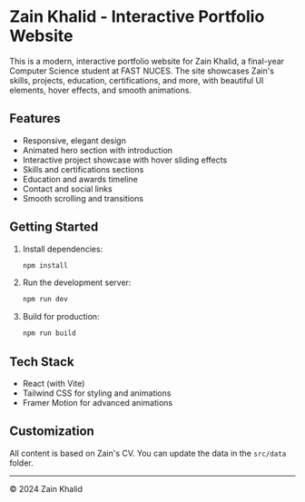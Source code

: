 # Zain Khalid - Interactive Portfolio Website

This is a modern, interactive portfolio website for Zain Khalid, a final-year Computer Science student at FAST NUCES. The site showcases Zain's skills, projects, education, certifications, and more, with beautiful UI elements, hover effects, and smooth animations.

## Features
- Responsive, elegant design
- Animated hero section with introduction
- Interactive project showcase with hover sliding effects
- Skills and certifications sections
- Education and awards timeline
- Contact and social links
- Smooth scrolling and transitions

## Getting Started
1. Install dependencies:
   ```bash
   npm install
   ```
2. Run the development server:
   ```bash
   npm run dev
   ```
3. Build for production:
   ```bash
   npm run build
   ```

## Tech Stack
- React (with Vite)
- Tailwind CSS for styling and animations
- Framer Motion for advanced animations

## Customization
All content is based on Zain's CV. You can update the data in the `src/data` folder.

---

© 2024 Zain Khalid 